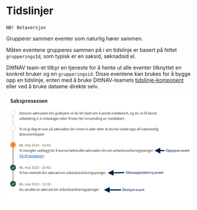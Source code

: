 # Tidslinjer

`NB! Betaversjon` 

Grupperer sammen eventer som naturlig hører sammen.

Måten eventene grupperes sammen på i en tidslinje er basert på feltet `grupperingsId`, som typisk er en saksid, søknadsid el.

DittNAV team-et tilbyr en tjeneste for å hente ut alle eventer tilknyttet en konkret bruker og en `grupperingsid`. 
Disse eventene kan brukes for å bygge opp en tidslinje, enten med å bruke DittNAV-teamets [tidslinje-komponent](https://github.com/navikt/dittnav-tidslinje) eller ved 
å bruke dataene direkte selv.

![Images](https://github.com/navikt/brukernotifikasjon-docs/blob/master/docs/assets/Tidslinje.png?raw=true)
